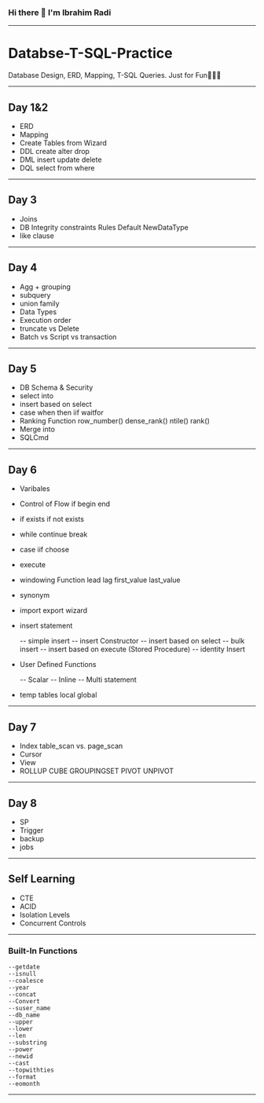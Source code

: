 ### Hi there 👋 I'm Ibrahim Radi

***********************************
# Databse-T-SQL-Practice

Database Design, ERD, Mapping, T-SQL Queries. Just for Fun🙂🤹‍♂️
***********************************

## Day 1&2

- ERD
- Mapping
- Create Tables from Wizard
- DDL create alter drop
- DML insert update delete
- DQL select from where

<hr/>

## Day 3

- Joins
- DB Integrity   constraints   Rules   Default   NewDataType
- like clause

<hr/>

## Day 4

- Agg + grouping
- subquery
- union family
- Data Types
- Execution order
- truncate vs Delete
- Batch vs Script vs transaction

<hr/>

## Day 5

- DB Schema & Security
- select into
- insert based on select
- case when then iif waitfor 
- Ranking Function row_number() dense_rank() ntile() rank()
- Merge into
- SQLCmd

<hr/>

## Day 6

- Varibales
- Control of Flow if begin end
- if exists  if not exists
- while continue break
- case iif choose 
- execute
- windowing Function  lead lag   first_value   last_value
- synonym
- import export wizard 
- insert statement

    -- simple insert
    -- insert Constructor
    -- insert based on select 
    -- bulk insert
    -- insert based on execute  (Stored Procedure)
    -- identity Insert
	
- User Defined Functions

    -- Scalar
    -- Inline
    -- Multi statement
	
- temp tables local global

<hr/>

## Day 7

- Index table_scan vs. page_scan
- Cursor
- View
- ROLLUP CUBE GROUPINGSET PIVOT UNPIVOT

<hr/>

## Day 8

- SP
- Trigger
- backup
- jobs

<hr/>

## Self Learning

- CTE
- ACID
- Isolation Levels
- Concurrent Controls

<hr/>

### Built-In Functions

	--getdate
	--isnull
	--coalesce
	--year
	--concat
	--Convert
	--suser_name
	--db_name
	--upper
	--lower
	--len
	--substring
	--power
	--newid
	--cast
	--topwithties
	--format
	--eomonth
	
***********************************